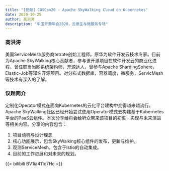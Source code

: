 ```yaml
---
title: "[视频] COSCon20 - Apache SkyWalking Cloud on Kubernetes"
date: 2020-10-25
author: 高洪涛
description: "中国开源年会2020，云原生与微服务专场"
---
```


### 高洪涛
美国ServiceMesh服务商tetrate创始工程师。原华为软件开发云技术专家。目前为Apache SkyWalking核心贡献者，参与该开源项目在软件开发云的商业化进程。曾任职当当网系统架构师，开源达人，曾参与Apache ShardingSphere，Elastic-Job等知名开源项目。对分布式数据库，容器调度，微服务，ServicMesh等技术有深入的了解。

### 议题简介
定制化Operator模式在面向Kubernetes的云化平台建构中变得越来越流行。Apache SkyWalking社区已经开始尝试使用Operator模式去构建基于Kubernetes平台的PaaS云组件。本次分享给将会给听众带来该项目的初衷，实现与未来演进等相关内容。分享的内容包含：
1. 项目动机与设计理念
2. 核心功能展示，包含SkyWalking核心组件的发布，更新与维护。
3. 观测ServiceMesh，包含于Istio的自动集成。
4. 目前的工作进展和对未来的规划。

{{< bilibili BV1ia411c7Hc >}}